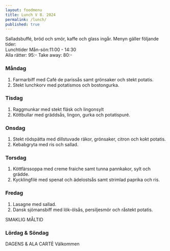 ```yaml
---
layout: foodmenu
title: Lunch V 8. 2024
permalink: /lunch/
published: true
---
```

Salladsbuffé, bröd och smör, kaffe och glass ingår.
Menyn gäller följande tider:  
Lunchtider  Mån-sön:11:00 - 14:30  
Alla rätter: 95:- Take away: 80:-
                                
### Måndag

1. Farmarbiff med Café de parissås samt grönsaker och stekt potatis.
2. Stekt lunchkorv med potatismos och bostongurka.

### Tisdag

1. Raggmunkar med stekt fläsk och lingonsylt
2. Köttbullar med gräddsås, lingon, gurka och potatispuré. 

### Onsdag

1. Stekt rödspätta med dillstuvade räkor, grönsaker, citron och kokt potatis.
2. Kebabgryta med ris och sallad.

### Torsdag

1. Köttfärssoppa med creme fraiche samt tunna pannkakor, sylt och grädde. 
2. Kycklingfilé med spenat och ädelostsås samt strimlad paprika och ris.

### Fredag  

1. Lasagne med sallad.
2. Dansk sjömansbiff med lök-ölsås, persiljesmör och råstekt potatis.

SMAKLIG MÅLTID  
### Lördag & Söndag 
DAGENS & ALA CARTÈ
Välkommen
    
       
    

   
    
   
     
